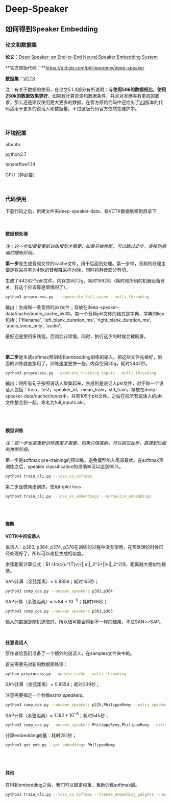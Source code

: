 

# Deep-Speaker

## 如何得到Speaker Embedding

### 论文和数据集

**论文：**[Deep Speaker: an End-to-End Neural Speaker Embedding System](https://arxiv.org/pdf/1705.02304.pdf)

**官方原始代码：**https://github.com/philipperemy/deep-speaker

**数据集：**[VCTK](http://homepages.inf.ed.ac.uk/jyamagis/release/VCTK-Corpus.tar.gz)

注：有关于数据的使用，在论文5.1.4部分有所说明：**与使用50k的数据相比，使用250k的数据效果更好**。如果有计算资源和数据条件，并且对准确率有更高的要求，那么还是建议使用更大更多的数据。在官方原始代码中还给出了[V3](https://github.com/philipperemy/deep-speaker/tree/master/v3)版本的代码适用于更多的说话人和数据量。不过这版代码官方依然在维护中。

<br/>

### 环境配置

ubuntu

python3.7

tensorflow1.14

GPU（非必要）

<br/>

### 代码使用

下载代码之后，新建文件夹deep-speaker-data，将VCTK数据集移到目录下

<br/>

#### 数据预处理

*注：这一步如果要重新训练模型才需要，如果只做推断，可以跳过此步，直接到后面的推断阶段。*

**第一步**是生成音频文件的cache文件，用于后面的处理。第一步中，音频的处理主要是将采样率为48k的音频降采样为8k，同时将静音部分剪切。

生成了44242个pkl文件。内存空间7.2g，耗时1592秒（耗时和所用的机器设备有关，我这个应该算是很慢的了）。

```bash
python3 preprocess.py --regenerate_full_cache --multi_threading
```

输出：生成每一条音频的pkl文件；存放在deep-speaker-data/cache/audio_cache_pkl中。每一个音频pkl文件的格式是字典，字典的key包括：['filename', 'left_blank_duration_ms', 'right_blank_duration_ms', 'audio_voice_only', 'audio']

最好还是使用多线程，否则会非常慢。同时，执行这步的时候会被刷屏。

<br/>

**第二步**是生成softmax预训练和embedding训练的输入。把这些文件先做好，后面的训练就直接用了，训练速度更快一些。内存空间20g，耗时2442秒。

```bash
python3 preprocess.py --generate_training_inputs --multi_threading 
```

输出：将所有句子按照说话人聚集起来，生成的是说话人pkl文件，对于每一个说话人包括：train，test，speaker_id，mean_train，std_train，存放在deep-speaker-data/cache/inputs中，共有105个pkl文件。之后在把所有说话人的pkl文件整合到一起，命名为full_inputs.pkl。

<br/>

<br/>

#### 模型训练

*注：这一步也是重新训练模型才需要，如果只做推断，可以跳过此步，直接到后面的推断阶段。*

第一步是softmax pre-training的预训练，避免模型陷入局部最优。在softmax预训练之后，speaker classification的准确率可以达到95%。

```bash
python3 train_cli.py --loss_on_softmax
```

第二步是做网络训练，使用triplet loss

```bash
python3 train_cli.py --loss_on_embeddings --normalize_embeddings
```

<br/>

<br/>

#### 推断

**VCTK中的说话人**

说话人：p363, p364, p374, p376在训练的过程中没有使用，在预处理的时候已经处理好了，所以可以直接生成相似度。

余弦距离计算公式：$1-\frac{u^{T}v}{||u||_2^2+||v||_2^2}$，距离越大相似性越低。

SAN计算（余弦距离）= 0.8356；耗时155秒；

```bash
python3 comp_cos.py --unseen_speakers p363,p364
```

SAP计算（余弦距离）= $5.84*10^{-6}$；耗时138秒；

```bash
python3 comp_cos.py --unseen_speakers p363,p363
```

输入的数据是随机选取的，所以很可能会得到不一样的结果，不过SAN>>SAP。

<br/>

**任意说话人**

原作者给我们准备了一个额外的说话人，在samples文件夹中的。

首先需要先对新的数据预处理：

```bash
python preprocess.py --update_cache --multi_threading
```

SAN计算（余弦距离）= 0.8554；耗时339秒；

注意需要指定一个参数*extra_speakers*。

```  bash
python3 comp_cos.py --unseen_speakers p225,PhilippeRemy --extra_speakers
```

SAP计算（余弦距离）= $1.192*10^{-6}$；耗时545秒；

```bash
python3 comp_cos.py --unseen_speakers PhilippeRemy,PhilippeRemy --extra_speakers
```

计算embedding向量：耗时281秒；

```bash
python3 get_emb.py --get_embeddings PhilippeRemy
```

<br/>

<br/>

#### 其他

在得到embedding之后，我们可以固定权重，重新训练softmax层。

```bash
python3 train_cli.py --loss_on_softmax --freeze_embedding_weights --normalize_embeddings
```

